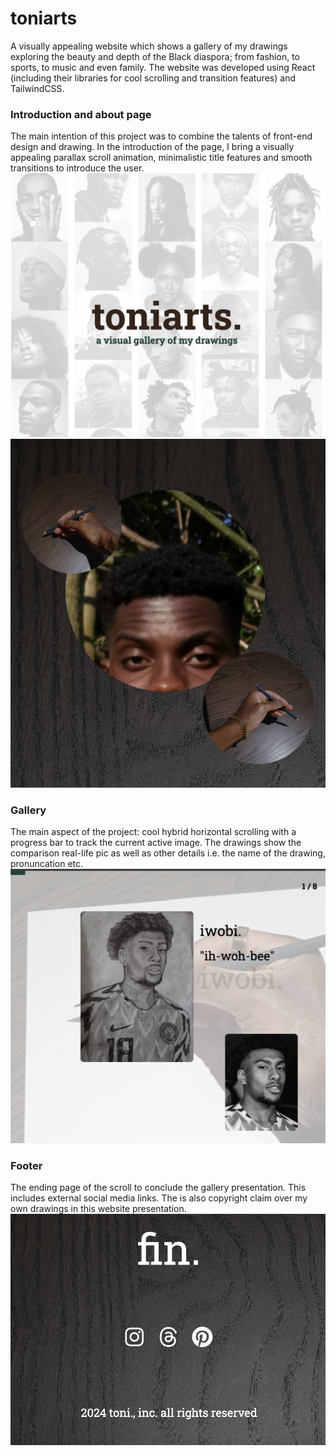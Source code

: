 # toniarts
A visually appealing website which shows a gallery of my drawings exploring the beauty and depth of the Black diaspora; from fashion, to sports, to music and even family. The website was developed using React (including their libraries for cool scrolling and transition features) and TailwindCSS.

### Introduction and about page
The main intention of this project was to combine the talents of front-end design and drawing. In the introduction of the page, I bring a visually appealing parallax scroll animation, minimalistic title features and smooth transitions to introduce the user.
![home](screenshots/intro.png)
![about](screenshots/about.png)

### Gallery
The main aspect of the project: cool hybrid horizontal scrolling with a progress bar to track the current active image. The drawings show the comparison real-life pic as well as other details i.e. the name of the drawing, pronuncation etc.
![gallery](screenshots/gallery.png)

### Footer
The ending page of the scroll to conclude the gallery presentation. This includes external social media links. The is also copyright claim over my own drawings in this website presentation.
![footer](screenshots/footer.png)
